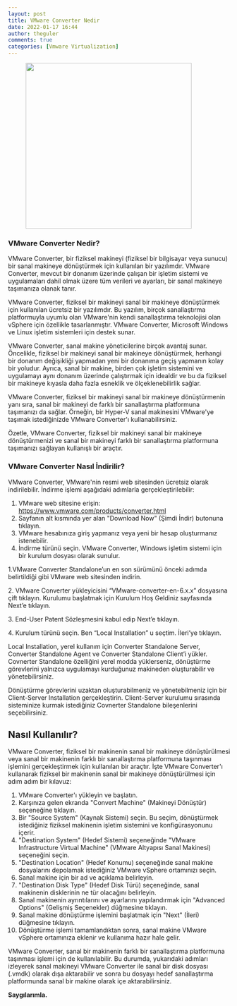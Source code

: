 ```yaml
---
layout: post
title: VMware Converter Nedir
date: 2022-01-17 16:44
author: theguler
comments: true
categories: [Vmware Virtualization]
---
```

<!-- wp:image {"align":"left","id":6788,"width":376,"height":376,"sizeSlug":"large","linkDestination":"none"} -->
<figure class="wp-block-image alignleft size-large is-resized"><img src="https://farukguler.com/assets/post_images/vcenter-converter.jpg?w=300" alt="" class="wp-image-6788" width="376" height="376" /></figure>
<!-- /wp:image -->

<!-- wp:heading {"level":3,"anchor":"vmware-converter-nedir"} -->
<h3 class="wp-block-heading" id="vmware-converter-nedir"><strong>VMware Converter Nedir?</strong></h3>
<!-- /wp:heading -->

<!-- wp:paragraph -->
<p>VMware Converter, bir fiziksel makineyi (fiziksel bir bilgisayar veya sunucu) bir sanal makineye dönüştürmek için kullanılan bir yazılımdır. VMware Converter, mevcut bir donanım üzerinde çalışan bir işletim sistemi ve uygulamaları dahil olmak üzere tüm verileri ve ayarları, bir sanal makineye taşımanıza olanak tanır.</p>
<!-- /wp:paragraph -->

<!-- wp:paragraph -->
<p>VMware Converter, fiziksel bir makineyi sanal bir makineye dönüştürmek için kullanılan ücretsiz bir yazılımdır. Bu yazılım, birçok sanallaştırma platformuyla uyumlu olan VMware'nin kendi sanallaştırma teknolojisi olan vSphere için özellikle tasarlanmıştır. VMware Converter, Microsoft Windows ve Linux işletim sistemleri için destek sunar.</p>
<!-- /wp:paragraph -->

<!-- wp:paragraph -->
<p>VMware Converter, sanal makine yöneticilerine birçok avantaj sunar. Öncelikle, fiziksel bir makineyi sanal bir makineye dönüştürmek, herhangi bir donanım değişikliği yapmadan yeni bir donanıma geçiş yapmanın kolay bir yoludur. Ayrıca, sanal bir makine, birden çok işletim sistemini ve uygulamayı aynı donanım üzerinde çalıştırmak için idealdir ve bu da fiziksel bir makineye kıyasla daha fazla esneklik ve ölçeklenebilirlik sağlar.</p>
<!-- /wp:paragraph -->

<!-- wp:paragraph -->
<p>VMware Converter, fiziksel bir makineyi sanal bir makineye dönüştürmenin yanı sıra, sanal bir makineyi de farklı bir sanallaştırma platformuna taşımanızı da sağlar. Örneğin, bir Hyper-V sanal makinesini VMware'ye taşımak istediğinizde VMware Converter'ı kullanabilirsiniz.</p>
<!-- /wp:paragraph -->

<!-- wp:paragraph -->
<p>Özetle, VMware Converter, fiziksel bir makineyi sanal bir makineye dönüştürmenizi ve sanal bir makineyi farklı bir sanallaştırma platformuna taşımanızı sağlayan kullanışlı bir araçtır.</p>
<!-- /wp:paragraph -->

<!-- wp:heading {"level":3,"anchor":"vmware-converter-nasil-indirilir"} -->
<h3 class="wp-block-heading" id="vmware-converter-nasil-indirilir"><strong>VMware Converter Nasıl İndirilir?</strong></h3>
<!-- /wp:heading -->

<!-- wp:paragraph -->
<p>VMware Converter, VMware'nin resmi web sitesinden ücretsiz olarak indirilebilir. İndirme işlemi aşağıdaki adımlarla gerçekleştirilebilir:</p>
<!-- /wp:paragraph -->

<!-- wp:list {"ordered":true} -->
<ol><!-- wp:list-item -->
<li>VMware web sitesine erişin: <a href="https://www.vmware.com/products/converter.html">https://www.vmware.com/products/converter.html</a></li>
<!-- /wp:list-item -->

<!-- wp:list-item -->
<li>Sayfanın alt kısmında yer alan "Download Now" (Şimdi İndir) butonuna tıklayın.</li>
<!-- /wp:list-item -->

<!-- wp:list-item -->
<li>VMware hesabınıza giriş yapmanız veya yeni bir hesap oluşturmanız istenebilir.</li>
<!-- /wp:list-item -->

<!-- wp:list-item -->
<li>İndirme türünü seçin. VMware Converter, Windows işletim sistemi için bir kurulum dosyası olarak sunulur.</li>
<!-- /wp:list-item --></ol>
<!-- /wp:list -->

<!-- wp:paragraph -->
<p>1.VMware Converter Standalone’un en son sürümünü önceki adımda belirtildiği gibi VMware web sitesinden indirin.</p>
<!-- /wp:paragraph -->

<!-- wp:paragraph -->
<p>2. VMware Converter yükleyicisini “VMware-converter-en-6.x.x” dosyasına çift tıklayın. Kurulumu başlatmak için Kurulum Hoş Geldiniz sayfasında Next’e tıklayın.</p>
<!-- /wp:paragraph -->

<!-- wp:paragraph -->
<p>3. End-User Patent Sözleşmesini kabul edip Next’e tıklayın.</p>
<!-- /wp:paragraph -->

<!-- wp:paragraph -->
<p>4. Kurulum türünü seçin. Ben “Local Installation” u seçtim. İleri’ye tıklayın.</p>
<!-- /wp:paragraph -->

<!-- wp:paragraph -->
<p>Local Installation, yerel kullanım için Converter Standalone Server, Converter Standalone Agent ve Converter Standalone Client’i yükler. Covnerter Standalone özelliğini yerel modda yüklerseniz, dönüştürme görevlerini yalnızca uygulamayı kurduğunuz makineden oluşturabilir ve yönetebilirsiniz.</p>
<!-- /wp:paragraph -->

<!-- wp:paragraph -->
<p>Dönüştürme görevlerini uzaktan oluşturabilmeniz ve yönetebilmeniz için bir Client-Server Installation gerçekleştirin. Client-Server kurulumu sırasında sisteminize kurmak istediğiniz Covnerter Standalone bileşenlerini seçebilirsiniz.</p>
<!-- /wp:paragraph -->

<!-- wp:heading -->
<h2 class="wp-block-heading"><strong>Nasıl Kullanılır?</strong></h2>
<!-- /wp:heading -->

<!-- wp:paragraph -->
<p>VMware Converter, fiziksel bir makinenin sanal bir makineye dönüştürülmesi veya sanal bir makinenin farklı bir sanallaştırma platformuna taşınması işlemini gerçekleştirmek için kullanılan bir araçtır. İşte VMware Converter'ı kullanarak fiziksel bir makinenin sanal bir makineye dönüştürülmesi için adım adım bir kılavuz:</p>
<!-- /wp:paragraph -->

<!-- wp:list {"ordered":true} -->
<ol><!-- wp:list-item -->
<li>VMware Converter'ı yükleyin ve başlatın.</li>
<!-- /wp:list-item -->

<!-- wp:list-item -->
<li>Karşınıza gelen ekranda "Convert Machine" (Makineyi Dönüştür) seçeneğine tıklayın.</li>
<!-- /wp:list-item -->

<!-- wp:list-item -->
<li>Bir "Source System" (Kaynak Sistemi) seçin. Bu seçim, dönüştürmek istediğiniz fiziksel makinenin işletim sistemini ve konfigürasyonunu içerir.</li>
<!-- /wp:list-item -->

<!-- wp:list-item -->
<li>"Destination System" (Hedef Sistemi) seçeneğinde "VMware Infrastructure Virtual Machine" (VMware Altyapısı Sanal Makinesi) seçeneğini seçin.</li>
<!-- /wp:list-item -->

<!-- wp:list-item -->
<li>"Destination Location" (Hedef Konumu) seçeneğinde sanal makine dosyalarını depolamak istediğiniz VMware vSphere ortamınızı seçin.</li>
<!-- /wp:list-item -->

<!-- wp:list-item -->
<li>Sanal makine için bir ad ve açıklama belirleyin.</li>
<!-- /wp:list-item -->

<!-- wp:list-item -->
<li>"Destination Disk Type" (Hedef Disk Türü) seçeneğinde, sanal makinenin disklerinin ne tür olacağını belirleyin.</li>
<!-- /wp:list-item -->

<!-- wp:list-item -->
<li>Sanal makinenin ayrıntılarını ve ayarlarını yapılandırmak için "Advanced Options" (Gelişmiş Seçenekler) düğmesine tıklayın.</li>
<!-- /wp:list-item -->

<!-- wp:list-item -->
<li>Sanal makine dönüştürme işlemini başlatmak için "Next" (İleri) düğmesine tıklayın.</li>
<!-- /wp:list-item -->

<!-- wp:list-item -->
<li>Dönüştürme işlemi tamamlandıktan sonra, sanal makine VMware vSphere ortamınıza eklenir ve kullanıma hazır hale gelir.</li>
<!-- /wp:list-item --></ol>
<!-- /wp:list -->

<!-- wp:paragraph -->
<p>VMware Converter, sanal bir makinenin farklı bir sanallaştırma platformuna taşınması işlemi için de kullanılabilir. Bu durumda, yukarıdaki adımları izleyerek sanal makineyi VMware Converter ile sanal bir disk dosyası (.vmdk) olarak dışa aktarabilir ve sonra bu dosyayı hedef sanallaştırma platformunda sanal bir makine olarak içe aktarabilirsiniz.</p>
<!-- /wp:paragraph -->

<!-- wp:paragraph -->
<p><strong>Saygılarımla.</strong></p>
<!-- /wp:paragraph -->

<!-- wp:paragraph -->
<p></p>
<!-- /wp:paragraph -->

<!-- wp:paragraph -->
<p></p>
<!-- /wp:paragraph -->
